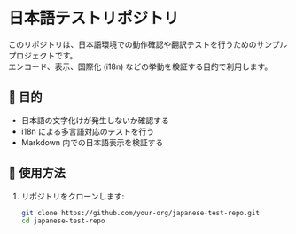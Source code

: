 # 日本語テストリポジトリ

このリポジトリは、日本語環境での動作確認や翻訳テストを行うためのサンプルプロジェクトです。  
エンコード、表示、国際化 (i18n) などの挙動を検証する目的で利用します。

## 📌 目的
- 日本語の文字化けが発生しないか確認する
- i18n による多言語対応のテストを行う
- Markdown 内での日本語表示を検証する

## 🚀 使用方法
1. リポジトリをクローンします:
   ```bash
   git clone https://github.com/your-org/japanese-test-repo.git
   cd japanese-test-repo
